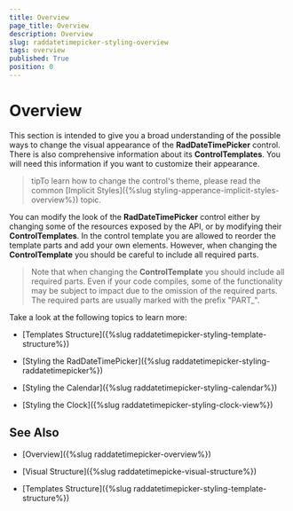 ```yaml
---
title: Overview
page_title: Overview
description: Overview
slug: raddatetimepicker-styling-overview
tags: overview
published: True
position: 0
---
```


# Overview

This section is intended to give you a broad understanding of the possible ways to change the visual appearance of the __RadDateTimePicker__ control. There is also comprehensive information about its __ControlTemplates__. You will need this information if you want to customize their appearance.

>tipTo learn how to change the control's theme, please read the common [Implicit Styles]({%slug styling-apperance-implicit-styles-overview%}) topic.

You can modify the look of the __RadDateTimePicker__ control either by changing some of the resources exposed by the API, or by modifying their __ControlTemplates__. In the control template you are allowed to reorder the template parts and add your own elements. However, when changing the __ControlTemplate__ you should be careful to include all required parts.

>Note that when changing the __ControlTemplate__ you should include all required parts. Even if your code compiles, some of the functionality may be subject to impact due to the omission of the required parts. The required parts are usually marked with the prefix "PART_".

Take a look at the following topics to learn more:

* [Templates Structure]({%slug raddatetimepicker-styling-template-structure%})

* [Styling the RadDateTimePicker]({%slug raddatetimepicker-styling-raddatetimepicker%})

* [Styling the Calendar]({%slug raddatetimepicker-styling-calendar%})

* [Styling the Clock]({%slug raddatetimepicker-styling-clock-view%})

## See Also

 * [Overview]({%slug raddatetimepicker-overview%})

 * [Visual Structure]({%slug raddatetimepicke-visual-structure%})

 * [Templates Structure]({%slug raddatetimepicker-styling-template-structure%})
